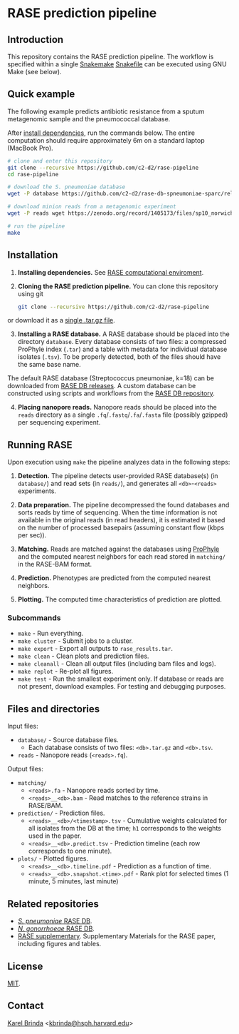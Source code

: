 # RASE prediction pipeline


## Introduction

This repository contains the RASE prediction pipeline. The workflow is
specified within a single [Snakemake](https://snakemake.readthedocs.io)
[Snakefile](Snakefile) can be executed using GNU Make (see below).


## Quick example

The following example predicts antibiotic resistance from a sputum metagenomic
sample and the pneumococcal database.

After [install
dependencies](https://github.com/c2-d2/rase/blob/master/environment.md), run
the commands below. The entire computation should require
approximately 6m on a standard laptop (MacBook Pro).


```bash
# clone and enter this repository
git clone --recursive https://github.com/c2-d2/rase-pipeline
cd rase-pipeline

# download the S. pneumoniae database
wget -P database https://github.com/c2-d2/rase-db-spneumoniae-sparc/releases/download/v1.3/spneumoniae-sparc.k18.{tsv,tar.gz}

# download minion reads from a metagenomic experiment
wget -P reads wget https://zenodo.org/record/1405173/files/sp10_norwich_P33.filtered.fq

# run the pipeline
make
```


## Installation

1) **Installing dependencies.** See [RASE computational
   enviroment](environment.md).

2) **Cloning the RASE prediction pipeline.**
    You can clone this repository using git

    ```bash
    git clone --recursive https://github.com/c2-d2/rase-pipeline
    ```

  or download it as a [single .tar.gz
  file](https://github.com/c2-d2/rase-predict/archive/master.tar.gz).

3) **Installing a RASE database.** A RASE database should be placed into the
  directory `database`.  Every database consists of two files: a compressed
  ProPhyle index (`.tar`) and a table with metadata for individual database
  isolates (`.tsv`). To be properly detected, both of the files should have the
  same base name.

  The default RASE database (Streptococcus pneumoniae, k=18) can be downloaded
  from [RASE DB releases](https://github.com/c2-d2/rase-db/releases). A custom
  database can be constructed using scripts and workflows from the [RASE DB
  repository](https://github.com/c2-d2/rase-db).

4) **Placing nanopore reads.** Nanopore reads should be placed into the `reads`
  directory as a single `.fq`/`.fastq`/`.fa`/`.fasta` file (possibly gzipped) per sequencing experiment.



## Running RASE

Upon execution using `make` the pipeline analyzes data in the following steps:

1) **Detection.** The pipeline detects user-provided RASE database(s) (in
`database/`) and read sets (in `reads/`), and generates all
`<db>`-`<reads>` experiments.

2) **Data preparation.** The pipeline decompressed the found databases and
sorts reads by time of sequencing. When the time information is not available
in the original reads (in read headers), it is estimated it based on the number
of processed basepairs (assuming constant flow (kbps per sec)).

3) **Matching.** Reads are matched against the databases using
[ProPhyle](https://prophyle.github.io/) and the computed nearest neighbors for
each read stored in `matching/` in the RASE-BAM format.

4) **Prediction.** Phenotypes are predicted from the computed nearest neighbors.

5) **Plotting.** The computed time characteristics of prediction are plotted.


### Subcommands

* `make` - Run everything.
* `make cluster` - Submit jobs to a cluster.
* `make export` - Export all outputs to `rase_results.tar`.
* `make clean` - Clean plots and prediction files.
* `make cleanall` - Clean all output files (including bam files and logs).
* `make replot` - Re-plot all figures.
* `make test` - Run the smallest experiment only. If database or reads are not present, download examples. For testing and debugging purposes.


## Files and directories

Input files:
* `database/` - Source database files.
   - Each database consists of two files: `<db>.tar.gz` and `<db>.tsv`.
* `reads` - Nanopore reads (`<reads>.fq`).

Output files:

* `matching/`
   - `<reads>.fa` - Nanopore reads sorted by time.
   - `<reads>__<db>.bam` - Read matches to the reference strains in RASE/BAM.
* `prediction/` - Prediction files.
   - `<reads>__<db>/<timestamp>.tsv` - Cumulative weights calculated for
   all isolates from the DB at the time; `h1` corresponds to the weights used
   in the paper.
   - `<reads>__<db>.predict.tsv` - Prediction timeline (each row
   corresponds to one minute).
* `plots/` - Plotted figures.
   - `<reads>__<db>.timeline.pdf` - Prediction as a function of time.
   - `<reads>__<db>.snapshot.<time>.pdf` - Rank plot for selected times (1
   minute, 5 minutes, last minute)


## Related repositories

* [*S. pneumoniae* RASE DB](https://github.com/c2-d2/rase-db-spneumoniae-sparc/).
* [*N. gonorrhoeae* RASE DB](http://github.com/c2-d2/rase-db-ngonorrhoeae-gisp).
* [RASE supplementary](http://github.com/c2-d2/rase-supplement). Supplementary Materials for the RASE paper, including figures and tables.


## License

[MIT](LICENSE).


## Contact

[Karel Brinda](https://scholar.harvard.edu/brinda) \<kbrinda@hsph.harvard.edu\>

